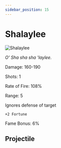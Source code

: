 ```yaml
---
sidebar_position: 15
---
```


# Shalaylee

![Shalaylee](http://i.imgur.com/QEoocg8.png)

<i>O' Sha sha sha 'laylee.</i>

Damage: 160-190

Shots: 1

Rate of Fire: 108% 

Range: 5

Ignores defense of target

    +2 Fortune

Fame Bonus: 6%

## Projectile
